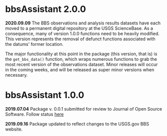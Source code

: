 # bbsAssistant 2.0.0

__2020.09.09__  The BBS observations and analysis results datasets have each moved to a permanent digital repository at the USGS ScienceBase. As a consequence, many of version 1.0.0 functions need to be heavily modified. This version represents the removal of defunct functions associated with the datums' former location. 

The major functionality at this point in the package (this version, that is) is the `get_bbs_data()` function, which wraps numerous functions to grab the most recent version of the observations dataset. Minor releases will occur in the coming weeks, and will be released as super minor versions when necessary. 

# bbsAssistant 1.0.0

__2019.07.04__  Package v. 0.0.1 submitted for review to Journal of Open Source Software. Follow status [here](https://github.com/openjournals/joss-papers/tree/joss.01550/joss.01550)

__2019.09.16__  Package updated to reflect changes to the USGS.gov BBS website. 
